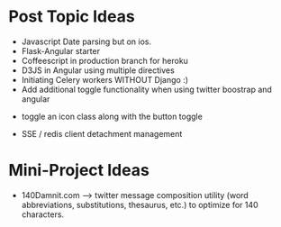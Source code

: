 # Post Topic Ideas

* Javascript Date parsing but on ios.
* Flask-Angular starter
* Coffeescript in production branch for heroku
* D3JS in Angular using multiple directives
* Initiating Celery workers WITHOUT Django :)
* Add additional toggle functionality when using twitter boostrap and angular 
- toggle an icon class along with the button toggle
* SSE / redis client detachment management

# Mini-Project Ideas
* 140Damnit.com --> twitter message composition utility 
(word abbreviations, substitutions, thesaurus, etc.) to optimize for 140 characters.
